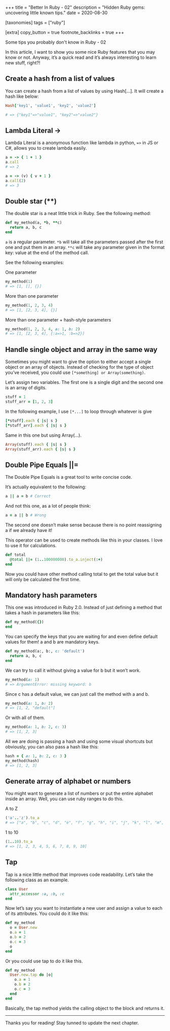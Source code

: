 +++
title = "Better In Ruby - 02"
description = "Hidden Ruby gems: uncovering little known tips."
date = 2020-08-30

[taxonomies]
tags = ["ruby"]

[extra]
copy_button = true
footnote_backlinks = true
+++

Some tips you probably don't know in Ruby - 02


In this article, I want to show you some nice Ruby features that you may know or not. Anyway, it’s a quick read and it’s always interesting to learn new stuff, right?!

## Create a hash from a list of values
<a style="padding:0px, margin:0px" name="assigning-rest-array" ></a>

You can create a hash from a list of values by using Hash[...]. It will create a hash like below:

```ruby
Hash['key1', 'value1', 'key2', 'value2']

# => {"key1"=>"value1", "key2"=>"value2"}
```

## Lambda Literal ->
<a style="padding:0px, margin:0px" name="word-array"></a>

Lambda Literal is a anonymous function like lambda in python, `=>` in JS or C#, allows you to create lambda easily.

```ruby
a = -> { 1 + 1 }
a.call
# => 2

a = -> (v) { v + 1 }
a.call(2)
# => 3
```

## Double star (**)
<a style="padding:0px, margin:0px" name="concate-array"></a>

The double star is a neat little trick in Ruby. See the following method:
```ruby
def my_method(a, *b, **c)
  return a, b, c
end
```

`a` is a regular parameter. `*b` will take all the parameters passed after the first one and put them in an array. `**c` will take any parameter given in the format key: value at the end of the method call.

See the following examples:

One parameter
```ruby
my_method(1)
# => [1, [], {}]
```

More than one parameter
```ruby
my_method(1, 2, 3, 4)
# => [1, [2, 3, 4], {}]
```
More than one parameter + hash-style parameters
```ruby
my_method(1, 2, 3, 4, a: 1, b: 2)
# => [1, [2, 3, 4], {:a=>1, :b=>2}]
```
## Handle single object and array in the same way
<a style="padding:0px, margin:0px" name="format-decimal"></a>

Sometimes you might want to give the option to either accept a single object or an array of objects. Instead of checking for the type of object you’ve received, you could use `[*something] or Array(something)`.

Let’s assign two variables. The first one is a single digit and the second one is an array of digits.

```ruby
stuff = 1
stuff_arr = [1, 2, 3]
```
In the following example, I use `[*...]` to loop through whatever is give

```ruby
[*stuff].each { |s| s }
[*stuff_arr].each { |s| s }
```
Same in this one but using Array(...).
```ruby
Array(stuff).each { |s| s }
Array(stuff_arr).each { |s| s }
```

## Double Pipe Equals ||=
<a style="padding:0px, margin:0px" name="remove-folder"></a>

The Double Pipe Equals is a great tool to write concise code.

It’s actually equivalent to the following:

```ruby
a || a = b # Correct
```

And not this one, as a lot of people think:
```ruby
a = a || b # Wrong
```

The second one doesn’t make sense because there is no point reassigning a if we already have it!

This operator can be used to create methods like this in your classes. I love to use it for calculations.

```ruby
def total
  @total ||= (1..100000000).to_a.inject(:+)
end
```

Now you could have other method calling total to get the total value but it will only be calculated the first time.

## Mandatory hash parameters
<a style="padding:0px, margin:0px" name="massive-assignment"></a>

This one was introduced in Ruby 2.0. Instead of just defining a method that takes a hash in parameters like this:

```ruby
def my_method({})
end
```
You can specify the keys that you are waiting for and even define default values for them! a and b are mandatory keys.

```ruby
def my_method(a:, b:, c: 'default')
  return a, b, c
end
```
We can try to call it without giving a value for b but it won’t work.

```ruby
my_method(a: 1)
# => ArgumentError: missing keyword: b
```

Since c has a default value, we can just call the method with a and b.

```ruby
my_method(a: 1, b: 2)
# => [1, 2, "default"]
```

Or with all of them.

```ruby
my_method(a: 1, b: 2, c: 3)
# => [1, 2, 3]
```

All we are doing is passing a hash and using some visual shortcuts but obviously, you can also pass a hash like this:

```ruby
hash = { a: 1, b: 2, c: 3 }
my_method(hash)
# => [1, 2, 3]
```

## Generate array of alphabet or numbers
<a style="padding:0px, margin:0px" name="deep-copy"></a>

You might want to generate a list of numbers or put the entire alphabet inside an array. Well, you can use ruby ranges to do this.

A to Z

```ruby
('a'..'z').to_a
# => ["a", "b", "c", "d", "e", "f", "g", "h", "i", "j", "k", "l", "m", "n", "o", "p", "q", "r", "s", "t", "u", "v", "w", "x", "y", "z"]
```

1 to 10

```ruby
(1..10).to_a
# => [1, 2, 3, 4, 5, 6, 7, 8, 9, 10]
```

## Tap
<a style="padding:0px, margin:0px" name="random-array"></a>

Tap is a nice little method that improves code readability. Let’s take the following class as an example.

```ruby
class User
  attr_accessor :a, :b, :c
end
```
Now let’s say you want to instantiate a new user and assign a value to each of its attributes. You could do it like this:

```ruby
def my_method
  o = User.new
  o.a = 1
  o.b = 2
  o.c = 3
  o
end

```
Or you could use tap to do it like this.

```ruby
def my_method
  User.new.tap do |o|
    o.a = 1
    o.b = 2
    o.c = 3
  end
end

```

Basically, the tap method yields the calling object to the block and returns it.

---
Thanks you for reading! Stay tunned to update the next chapter.

